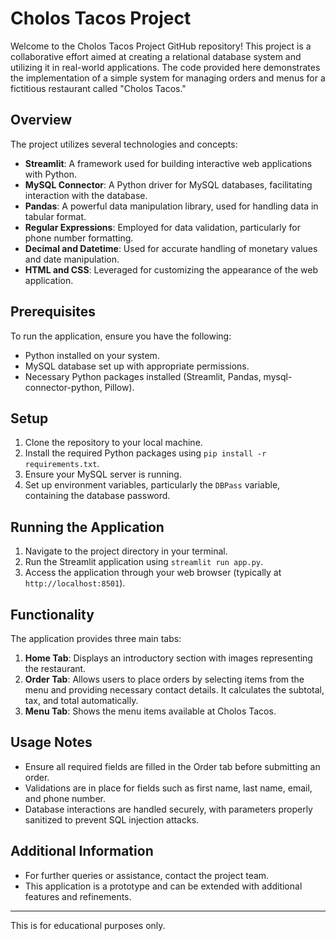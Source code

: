 # Cholos Tacos Project

Welcome to the Cholos Tacos Project GitHub repository! This project is a collaborative effort aimed at creating a relational database system and utilizing it in real-world applications. The code provided here demonstrates the implementation of a simple system for managing orders and menus for a fictitious restaurant called "Cholos Tacos."

## Overview

The project utilizes several technologies and concepts:

- **Streamlit**: A framework used for building interactive web applications with Python.
- **MySQL Connector**: A Python driver for MySQL databases, facilitating interaction with the database.
- **Pandas**: A powerful data manipulation library, used for handling data in tabular format.
- **Regular Expressions**: Employed for data validation, particularly for phone number formatting.
- **Decimal and Datetime**: Used for accurate handling of monetary values and date manipulation.
- **HTML and CSS**: Leveraged for customizing the appearance of the web application.

## Prerequisites

To run the application, ensure you have the following:

- Python installed on your system.
- MySQL database set up with appropriate permissions.
- Necessary Python packages installed (Streamlit, Pandas, mysql-connector-python, Pillow).

## Setup

1. Clone the repository to your local machine.
2. Install the required Python packages using `pip install -r requirements.txt`.
3. Ensure your MySQL server is running.
4. Set up environment variables, particularly the `DBPass` variable, containing the database password.

## Running the Application

1. Navigate to the project directory in your terminal.
2. Run the Streamlit application using `streamlit run app.py`.
3. Access the application through your web browser (typically at `http://localhost:8501`).

## Functionality

The application provides three main tabs:

1. **Home Tab**: Displays an introductory section with images representing the restaurant.
2. **Order Tab**: Allows users to place orders by selecting items from the menu and providing necessary contact details. It calculates the subtotal, tax, and total automatically.
3. **Menu Tab**: Shows the menu items available at Cholos Tacos.

## Usage Notes

- Ensure all required fields are filled in the Order tab before submitting an order.
- Validations are in place for fields such as first name, last name, email, and phone number.
- Database interactions are handled securely, with parameters properly sanitized to prevent SQL injection attacks.

## Additional Information

- For further queries or assistance, contact the project team.
- This application is a prototype and can be extended with additional features and refinements.


---


This is for educational purposes only.
